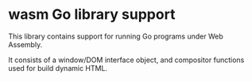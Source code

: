 # wasm Go library support

This library contains support for running Go programs under Web Assembly.

It consists of a window/DOM interface object, and compositor functions
used for build dynamic HTML.
